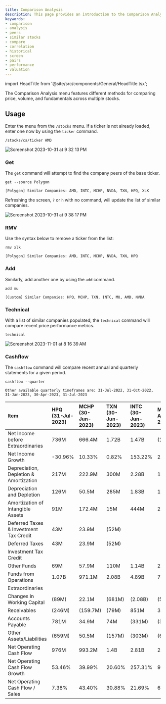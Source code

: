 ```yaml
---
title: Comparison Analysis
description: This page provides an introduction to the Comparison Analysis (CA) sub-menu, within the Stocks menu, of the OpenBB Terminal.
keywords:
- comparison
- analysis
- peers
- similar stocks
- compare
- correlation
- historical
- screen
- pairs
- performance
- valuation
---
```


import HeadTitle from '@site/src/components/General/HeadTitle.tsx';

<HeadTitle title="Comparison Analysis - Stocks - Menus | OpenBB Terminal Docs" />

The Comparison Analysis menu features different methods for comparing price, volume, and fundamentals across multiple stocks.

## Usage

Enter the menu from the `/stocks` menu.  If a ticker is not already loaded, enter one now by using the `ticker` command.

```console
/stocks/ca/ticker AMD
```

![Screenshot 2023-10-31 at 9 32 13 PM](https://github.com/OpenBB-finance/OpenBBTerminal/assets/85772166/75ae98f4-e928-4319-8675-a09d4fe0ca87)

### Get

The `get` command will attempt to find the company peers of the base ticker.

```console
get --source Polygon
```

```console
[Polygon] Similar Companies: AMD, INTC, MCHP, NVDA, TXN, HPQ, XLK 
```

Refreshing the screen, `?` or `h` with no command, will update the list of similar companies.

![Screenshot 2023-10-31 at 9 38 17 PM](https://github.com/OpenBB-finance/OpenBBTerminal/assets/85772166/418ca6fc-63d6-4ec6-99d5-ac1f1375b358)

### RMV

Use the syntax below to remove a ticker from the list:

```console
rmv xlk
```

```console
[Polygon] Similar Companies: AMD, INTC, MCHP, NVDA, TXN, HPQ
```

### Add

Similarly, add another one by using the `add` command.

```console
add mu
```

```console
[Custom] Similar Companies: HPQ, MCHP, TXN, INTC, MU, AMD, NVDA 
```

### Technical

With a list of similar companies populated, the `technical` command will compare recent price performance metrics.

```console
technical
```

![Screenshot 2023-11-01 at 8 16 39 AM](https://github.com/OpenBB-finance/OpenBBTerminal/assets/85772166/9eb4ea36-97a2-44ec-ad8a-8d7ec6145097)


### Cashflow

The `cashflow` command will compare recent annual and quarterly statements for a given period.

```console
cashflow --quarter
```

```console
Other available quarterly timeframes are: 31-Jul-2022, 31-Oct-2022, 31-Jan-2023, 30-Apr-2023, 31-Jul-2023
```

| Item                                   | HPQ (31-Jul-2023)   | MCHP (30-Jun-2023)   | TXN (30-Jun-2023)   | INTC (30-Jun-2023)   | MU (31-Aug-2023)   | AMD (30-Jun-2023)   | NVDA (31-Jul-2023)   |
|:---------------------------------------|:--------------------|:---------------------|:--------------------|:---------------------|:-------------------|:--------------------|:---------------------|
| Net Income before Extraordinaries      | 736M                | 666.4M               | 1.72B               | 1.47B                | (1.43B)            | 27M                 | 6.19B                |
| Net Income Growth                      | -30.96%             | 10.33%               | 0.82%               | 153.22%              | 24.58%             | 119.42%             | 202.94%              |
| Depreciation, Depletion & Amortization | 217M                | 222.9M               | 300M                | 2.28B                | 1.94B              | 873M                | 365M                 |
| Depreciation and Depletion             | 126M                | 50.5M                | 285M                | 1.83B                | 1.92B              | 180M                | 219M                 |
| Amortization of Intangible Assets      | 91M                 | 172.4M               | 15M                 | 444M                 | 20M                | 693M                | 146M                 |
| Deferred Taxes & Investment Tax Credit | 43M                 | 23.9M                | (52M)               |                      |                    | (274M)              | (746M)               |
| Deferred Taxes                         | 43M                 | 23.9M                | (52M)               |                      |                    | (274M)              | (746M)               |
| Investment Tax Credit                  |                     |                      |                     |                      |                    |                     |                      |
| Other Funds                            | 69M                 | 57.9M                | 110M                | 1.14B                | 260M               | 335M                | 714M                 |
| Funds from Operations                  | 1.07B               | 971.1M               | 2.08B               | 4.89B                | 767M               | 961M                | 6.52B                |
| Extraordinaries                        |                     |                      |                     |                      |                    |                     |                      |
| Changes in Working Capital             | (89M)               | 22.1M                | (681M)              | (2.08B)              | (518M)             | (582M)              | (174M)               |
| Receivables                            | (246M)              | (159.7M)             | (79M)               | 851M                 | 35M                | (272M)              | (2.99B)              |
| Accounts Payable                       | 781M                | 34.9M                | 74M                 | (331M)               | (340M)             | 236M                | 778M                 |
| Other Assets/Liabilities               | (659M)              | 50.5M                | (157M)              | (303M)               | (64M)              | (87M)               | (246M)               |
| Net Operating Cash Flow                | 976M                | 993.2M               | 1.4B                | 2.81B                | 249M               | 379M                | 6.35B                |
| Net Operating Cash Flow Growth         | 53.46%              | 39.99%               | 20.60%              | 257.31%              | 937.50%            | -22.02%             | 118.07%              |
| Net Operating Cash Flow / Sales        | 7.38%               | 43.40%               | 30.88%              | 21.69%               | 6.21%              | 7.07%               | 47.00%               |
